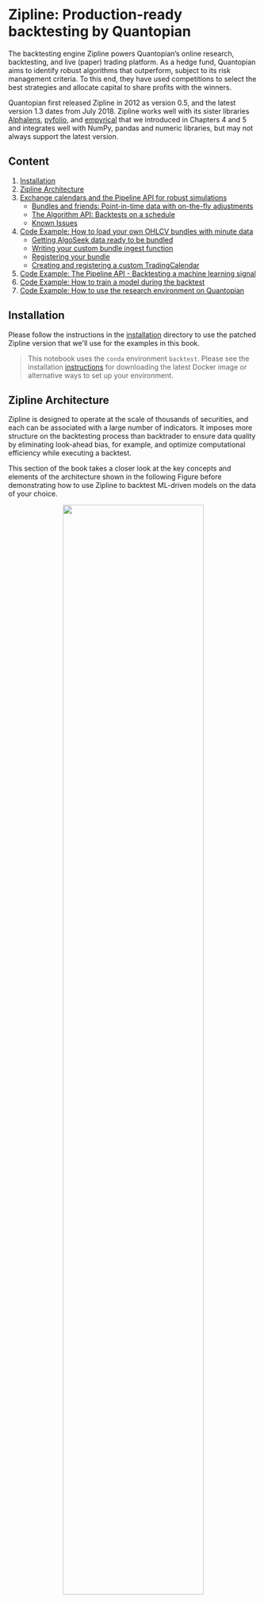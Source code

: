 # Zipline: Production-ready backtesting by Quantopian

The backtesting engine Zipline powers Quantopian’s online research, backtesting, and live (paper) trading platform. As a hedge fund, Quantopian aims to identify robust algorithms that outperform, subject to its risk management criteria. To this end, they have used competitions to select the best strategies and allocate capital to share profits with the winners.

Quantopian first released Zipline in 2012 as version 0.5, and the latest version 1.3 dates from July 2018. Zipline works well with its sister libraries [Alphalens](https://quantopian.github.io/alphalens/index.html), [pyfolio](https://quantopian.github.io/pyfolio/), and [empyrical](http://quantopian.github.io/empyrical/) that we introduced in Chapters 4 and 5 and integrates well with NumPy, pandas and numeric libraries, but may not always support the latest version.

## Content

1. [Installation](#installation)
2. [Zipline Architecture](#zipline-architecture)
3. [Exchange calendars and the Pipeline API for robust simulations](#exchange-calendars-and-the-pipeline-api-for-robust-simulations)
    * [Bundles and friends: Point-in-time data with on-the-fly adjustments](#bundles-and-friends-point-in-time-data-with-on-the-fly-adjustments)
    * [The Algorithm API: Backtests on a schedule](#the-algorithm-api-backtests-on-a-schedule)
    * [Known Issues](#known-issues)
4. [Code Example: How to load your own OHLCV bundles with minute data](#code-example-how-to-load-your-own-ohlcv-bundles-with-minute-data)
    * [Getting AlgoSeek data ready to be bundled](#getting-algoseek-data-ready-to-be-bundled)
    * [Writing your custom bundle ingest function](#writing-your-custom-bundle-ingest-function)
    * [Registering your bundle](#registering-your-bundle)
    * [Creating and registering a custom TradingCalendar](#creating-and-registering-a-custom-tradingcalendar)
5. [Code Example: The Pipeline API - Backtesting a machine learning signal](#code-example-the-pipeline-api---backtesting-a-machine-learning-signal)
6. [Code Example: How to train a model during the backtest](#code-example-how-to-train-a-model-during-the-backtest)
7. [Code Example: How to use the research environment on Quantopian](#code-example-how-to-use-the-research-environment-on-quantopian)

## Installation

Please follow the instructions in the [installation](../../installation/) directory to use the patched Zipline version that we'll use for the examples in this book.

> This notebook uses the `conda` environment `backtest`. Please see the installation [instructions](../../installation/README.md) for downloading the latest Docker image or alternative ways to set up your environment.

## Zipline Architecture

Zipline is designed to operate at the scale of thousands of securities, and each can be associated with a large number of indicators. It imposes more structure on the backtesting process than backtrader to ensure data quality by eliminating look-ahead bias, for example, and optimize computational efficiency while executing a backtest. 

This section of the book takes a closer look at the key concepts and elements of the architecture shown in the following Figure before demonstrating how to use Zipline to backtest ML-driven models on the data of your choice.

<p align="center">
<img src="https://i.imgur.com/LZChG64.png" width="75%">
</p>

## Exchange calendars and the Pipeline API for robust simulations

Key features that contribute to the goals of scalability and reliability are data bundles that store OHLCV market data with on-the-fly adjustments for splits and dividends, trading calendars that reflect operating hours of exchanges around the world, and the powerful Pipeline API. This section outlines their usage to complement the brief Zipline introduction in earlier chapters.

### Bundles and friends: Point-in-time data with on-the-fly adjustments

The principal data store is a **bundle** that resides on disk in compressed, columnar [bcolz](https://bcolz.readthedocs.io/en/latest/) format for efficient retrieval, combined with metadata stored in an SQLite database. Bundles are designed to contain only OHLCV data and are limited to daily and minute frequency. A great feature is that bundles store split and dividend information, and Zipline computes **point-in-time adjustments** depending on the time period you pick for your backtest. 

Zipline relies on the [Trading Calendars](https://www.zipline.io/trading-calendars.html) library (also maintained by Quantopian) for operational details on exchanges around the world, such as time zone, market open and closing times, or holidays. Data sources have domains (for now, these are countries) and need to conform to the assigned exchange calendar. Quantopian is actively developing support for international securities, and these features may evolve.

After installation, the command `zipline ingest -b bundle` lets you install the Quandl Wiki dataset (daily frequency) right away. The result ends up in the `.zipline` directory that by default resides in your home folder but can modify the location by setting the `ZIPLINE_ROOT` environment variable . In addition, you can design your own bundles with OHLCV data.

A shortcoming of bundles is that they do not let you store data other than price and volume information. However, two alternatives let you accomplish this: the `fetch_csv()` function downloads DataFrames from a URL and was designed for other Quandl data sources, e.g. fundamentals. Zipline reasonably expects the data to refer to the same securities for which you have provided OHCLV data and aligns the bars accordingly. It’s not very difficult to make minor changes to the library's source code to load from local CSV or HDF5 using pandas instead, and the [patched version](https://github.com/stefan-jansen/zipline) included in the `conda` environment `backtest` includes this modification. 

In addition, the `DataFrameLoader` and the `BlazeLoader` permit you to feed additional attributes to a `Pipeline` (see the `DataFrameLoader` demo later in the chapter). The `BlazeLoader` can interface with numerous sources, including databases. However, since the Pipeline API is limited to daily data, `fetch_csv()` will be critical to adding features at minute frequency as we will do in later chapters.

### The Algorithm API: Backtests on a schedule

The `TradingAlgorithm` class implements the Zipline Algorithm API and operates on `BarData` that has been aligned with a given trading calendar. After the initial setup, the backtest runs for a specified period and executes its trading logic as specific events occur. These events are driven by the daily or minutely trading frequency, but you can also **schedule arbitrary functions** to evaluate signals, place orders, and rebalance your portfolio, or log information about the ongoing simulation.

You can execute an algorithm from the command line, in a Jupyter Notebook, and by using the `run_algorithm()` method of the underlying TradingAlgorithm class. The algorithm requires an `initialize()` method that is called once when the simulation starts. It keeps state through a `context` dictionary and receives actionable information through a `data` variable containing point-in-time (PIT) current and historical data. You can add properties to the context dictionary which is available to all other `TradingAlgorithm` methods or register pipelines that perform more complex data processing, such as computing alpha factors and filtering securities.

Algorithm execution occurs through optional methods that are either scheduled automatically by Zipline or at user-defined intervals. The method `before_trading_start()` is called daily before the market opens and primarily serves to identify a set of securities the algorithm may trade during the day. The method `handle_data()` is called at the given trading frequency, e.g. every minute. 

Upon completion, the algorithm returns a DataFrame containing portfolio performance metrics if there were any trades, as well as user-defined metrics. As demonstrated in [Chapter 5](../../05_strategy_evaluation), the output is compatible with [pyfolio](https://quantopian.github.io/pyfolio/) so that you can create quickly create performance tearsheets.

### Known Issues

[Live trading](https://github.com/zipline-live/zipline) your own systems is only available with Interactive Brokers and not fully supported by Quantopian.

## Code Example: How to load your own OHLCV bundles with minute data

We will use the NASDAQ100 sample provided by AlgoSeek that we introduced in [Chapter 2](../../02_market_and_fundamental_data/02_algoseek_intraday) to demonstrate how to write your own custom bundle for data at **minute frequency**. See [Chapter 11](../../11_decision_trees_random_forests/00_custom_bundle) for an example using daily data on Japanese equities. 

There are four steps:

1. Split your OHCLV data into one file per ticker and store metadata, split and dividend adjustments.
2. Write a script to pass the result to an `ingest()` function that in turn takes care of writing the bundle to bcolz and SQLite format.
3. Register the bundle in an `extension.py` script that lives in your `ZIPLINE_ROOT/.zipline` directory (per default in your user's home folder), and symlink the data sources.
4. For AlgoSeek data, we also provide a custom `TradingCalendar` because it includes trading activity outside the standard NYSE market hours.

The directory [custom_bundles](01_custom_bundles) contains the code examples. 

### Getting AlgoSeek data ready to be bundled

In [Chapter 2](../../02_market_and_fundamental_data/02_algoseek_intraday), we parsed the daily files containing the AlgoSeek NASDAQ 100 OHLCV data to obtain a time series for each ticker. We will use this result because Zipline also stores each security individually.

In addition, we obtain equity metadata using the [pandas-dataReader](https://pandas-datareader.readthedocs.io/en/latest/) `get_nasdaq_symbols()` function. Finally, since the Quandl Wiki data covers the NASDAQ 100 tickers for the relevant period, we extract the split and dividend adjustments from that bundle’s SQLite database.

The result is an HDF5 store `algoseek.h5` containing price and volume data on some 135 tickers as well as the corresponding meta and adjustment data. The script [algoseek_preprocessing](algoseek_preprocessing.py] illustrates the process.

### Writing your custom bundle ingest function

The Zipline [documentation](https://www.zipline.io/bundles.html#writing-a-new-bundle) outlines the required parameters for an `ingest()` function that kicks off the I/O process but does not provide a lot of practical detail. The script `algoseek_1min_trades.py` shows how to get this part to work for minute data.

In a nutshell, there is a `load_equities()` function that provides the metadata, a `ticker_generator()` function that feeds symbols to a `data_generator()` which in turn loads and format each symbol’s market data, and an `algoseek_to_bundle()` function that integrates all pieces and returns the desired `ingest()` function. 

Time zone alignment matters because Zipline translates all data series to UTC; we add `US/Eastern` time zone information to the OHCLV data and convert it to UTC. To facilitate execution, we create symlinks for this script and the `algoseek.h5` data in the `custom_data` folder in the `.zipline` directory that we’ll add to the PATH in the next step so Zipline finds this information. To this end, we run the following shell commands:

1. Assign the absolute path to this directory to `SOURCE_DIR`: `export SOURCE_DIR = absolute/path/to/machine-learning-for-trading/08_strategy_workflow/04_ml4t_workflow_with_zipline/01_custom_bundles`
2. create symbolic link to 
    - `algoseek.h5` in `ZIPLINE_ROOT/.zipline`: `ln -s SOURCE_DIR/algoseek.h5 $ZIPLINE_ROOT/.zipline/custom_data/.`
    - `algoseek_1min_trades.py`: `ln -s SOURCE_DIR/algoseek_1min_trades.py $ZIPLINE_ROOT/.zipline/.`

### Registering your bundle

Before we can run `zipline ingest -b algoseek`, we need to register our custom bundle so Zipline knows what we are talking about. To this end, we’ll add the following lines to an `extension.py` script in the `.zipline` directory. You may have to create this file alongside some inputs and settings (see the [extension](extension.py) example).

The registration itself is fairly straightforward but highlights a few important details:
1. Zipline needs to be able to import the `algoseek_to_bundle()` function, so its location needs to be on the search path, e.g. by using `sys.path.append()`. 
2. We reference a custom calendar that we will create and register in the next step. 
3. We need to inform Zipline that our trading days are longer than the default six and a half hours of NYSE days to avoid misalignments.

### Creating and registering a custom TradingCalendar

As mentioned in the introduction to this section, Quantopian also provides a `Trading Calendar` library to support trading around the world. The package contains numerous examples that are fairly straightforward to subclass. Based on the NYSE calendar, we only need to override the open/close times, place the result in `extension.py`, and add a registration for this calendar. And now we can refer to this trading calendar to ensure a backtest includes off-market-hour activity.

## Code Example: The Pipeline API - Backtesting a machine learning signal

The [Pipeline API](https://www.quantopian.com/docs/user-guide/tools/pipeline) facilitates the definition and computation of alpha factors for a cross-section of securities from historical data. The Pipeline significantly improves efficiency because it optimizes computations over the entire backtest period rather than tackling each event separately. In other words, it continues to follow an event-driven architecture but vectorizes the computation of factors where possible. 

A Pipeline uses Factors, Filters, and Classifiers classes to define computations that produce columns in a table with PIT values for a set of securities. Factors take one or more input arrays of historical bar data and produce one or more outputs for each security. There are numerous built-in factors, and you can also design your own `CustomFactor` computations.

The following figure depicts how loading the data using the `DataFrameLoader`, computing the predictive `MLSignal` using the Pipeline API, and various scheduled activities integrate with the overall trading algorithm executed via the `run_algorithm()` function. We go over the details and the corresponding code in this section.

![The Pipeline Workflow](../../assets/zip_pipe_flow.png)

You need to register your Pipeline with the `initialize()` method and can then execute it at each time step or on a custom schedule. Zipline provides numerous built-in computations such as moving averages or Bollinger Bands that can be used to quickly compute standard factors, but it also allows for the creation of custom factors as we will illustrate next. 

Most importantly, the Pipeline API renders alpha factor research modular because it separates the alpha factor computation from the remainder of the algorithm, including the placement and execution of trade orders and the bookkeeping of portfolio holdings, values, and so on.

The notebook [backtesting_with_zipline](04_ml4t_workflow_with_zipline/02_backtesting_with_zipline.ipynb) demonstrates the use of the `Pipeline` interface while loading ML predictions from another local (HDF5) data source. More specifically, it loads the lasso model daily return predictions generated in [Chapter 7](../../07_linear_models) together with price data for our universe into a Pipeline and uses a `CustomFactor` to select the top and bottom 10 predictions as long and short positions, respectively. 

The goal is to combine the daily return predictions with the OHCLV data from our Quandl bundle and then to go long on up to 10 equities with the highest predicted returns and short on those with the lowest predicted returns, requiring at least five stocks on either side similar to the backtrader example above. See comments in the notebook for implementation details.

## Code Example: How to train a model during the backtest

We can also integrate the model training into our backtest. You can find the code for the following end-to-end example of our ML4T workflow in the ml4t_with_zipline notebook.

The notebook [ml4t_with_zipline](04_ml4t_workflow_with_zipline/03_ml4t_with_zipline.ipynb) shows how to train an ML model locally as part of a `Pipeline` using a `CustomFactor` and various technical indicators as features for daily `bundle` data using the workflow displayed in the following figure:

![The Zipline Architechture](../../assets/zip_pipe_model_flow.png)

The goal is to roughly replicate the daily return predictions we used in the previous and generated in [Chapter 7](../../07_linear_models). We will, however, use a few additional Pipeline factors to illustrate their usage. 

The principal new element is a `CustomFactor` that receives features and returns as inputs to train a model and produce predictions. See notebook for comments on implementation.

## Code Example: How to use the research environment on Quantopian

The notebook [ml4t_quantopian](04_ml4t_quantopian.ipynb) shows how to train an ML model on the Quantopian platform to utilize the broad range of data sources available there.
